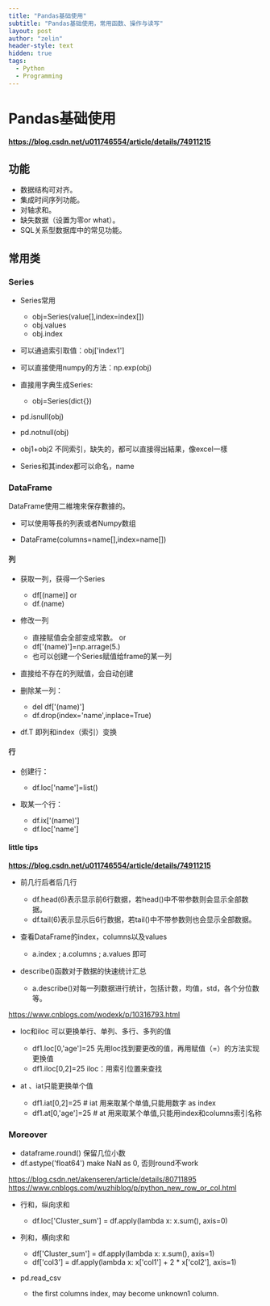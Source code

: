 ```yaml
---
title: "Pandas基础使用"
subtitle: "Pandas基础使用，常用函数、操作与读写"
layout: post
author: "zelin"
header-style: text
hidden: true
tags:
  - Python
  - Programming
---
```


# Pandas基础使用
**https://blog.csdn.net/u011746554/article/details/74911215**

## 功能

* 数据结构可对齐。
* 集成时间序列功能。
* 对轴求和。
* 缺失数据（设置为零or what）。 
* SQL关系型数据库中的常见功能。

## 常用类

### Series 

* Series常用

  * obj=Series(value[],index=index[])
  * obj.values
  * obj.index

* 可以通過索引取值：obj['index1']
  
* 可以直接使用numpy的方法：np.exp(obj)

* 直接用字典生成Series:
  * obj=Series(dict{})

* pd.isnull(obj)
* pd.notnull(obj)

* obj1+obj2 不同索引，缺失的，都可以直接得出結果，像excel一樣

* Series和其index都可以命名，name

### DataFrame

DataFrame使用二維塊來保存數據的。

* 可以使用等長的列表或者Numpy数组

* DataFrame(columns=name\[\],index=name\[\])

#### 列

* 获取一列，获得一个Series
  * df[(name)] or
  * df.(name)

* 修改一列
  * 直接赋值会全部变成常数。 or
  * df['(name)']=np.arrage(5.)
  * 也可以创建一个Series赋值给frame的某一列

* 直接给不存在的列赋值，会自动创建

* 删除某一列：
  * del df['(name)']
  * df.drop(index='name',inplace=True)

* df.T 即列和index（索引）变换

#### 行
* 创建行：
  * df.loc['name']=list()

* 取某一个行：
  * df.ix['(name)']
  * df.loc['name']

#### little tips

**https://blog.csdn.net/u011746554/article/details/74911215**
* 前几行后者后几行
  * df.head(6)表示显示前6行数据，若head()中不带参数则会显示全部数据。
  * df.tail(6)表示显示后6行数据，若tail()中不带参数则也会显示全部数据。

* 查看DataFrame的index，columns以及values
  * a.index ; a.columns ; a.values 即可

* describe()函数对于数据的快速统计汇总
  * a.describe()对每一列数据进行统计，包括计数，均值，std，各个分位数等。

https://www.cnblogs.com/wodexk/p/10316793.html
* loc和iloc 可以更换单行、单列、多行、多列的值
  * df1.loc[0,'age']=25      先用loc找到要更改的值，再用赋值（=）的方法实现更换值
  * df1.iloc[0,2]=25       iloc：用索引位置来查找

* at 、iat只能更换单个值
  * df1.iat[0,2]=25      # iat 用来取某个单值,只能用数字 as index
  * df1.at[0,'age']=25         # at 用来取某个单值,只能用index和columns索引名称


### Moreover

* dataframe.round() 保留几位小数
* df.astype('float64') make NaN as 0, 否则round不work

https://blog.csdn.net/akenseren/article/details/80711895
https://www.cnblogs.com/wuzhiblog/p/python_new_row_or_col.html
* 行和，纵向求和
  * df.loc['Cluster_sum'] = df.apply(lambda x: x.sum(), axis=0) 
* 列和，横向求和
  * df['Cluster_sum'] = df.apply(lambda x: x.sum(), axis=1)
  * df['col3'] = df.apply(lambda x: x['col1'] + 2 * x['col2'], axis=1)  

* pd.read_csv
  * the first columns index, may become unknown1 column.


